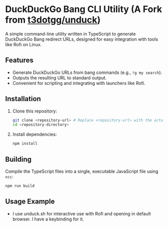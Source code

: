# DuckDuckGo Bang CLI Utility (A Fork from [t3dotgg/unduck](github.com/t3dotgg/unduck))

A simple command-line utility written in TypeScript to generate DuckDuckGo Bang redirect URLs, designed for easy integration with tools like Rofi on Linux.

## Features

* Generate DuckDuckGo URLs from bang commands (e.g., `!g my search`).
* Outputs the resulting URL to standard output.
* Convenient for scripting and integrating with launchers like Rofi.


## Installation

1.  Clone this repository:
    ```bash
    git clone <repository-url> # Replace <repository-url> with the actual URL
    cd <repository-directory>
    ```
2.  Install dependencies:
    ```bash
    npm install
    ```

## Building
Compile the TypeScript files into a single, executable JavaScript file using `ncc`:
```bash
npm run build
```

## Usage Example
- I use unduck.sh for interactive use with Rofi and opening in default browser. I have a keybinding for it.
